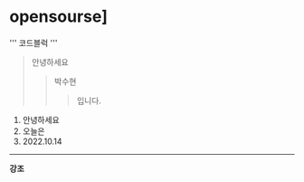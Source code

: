 # opensourse]

'''
코드블럭
'''

>안녕하세요
>>박수현
>>>입니다.

1. 안녕하세요
2. 오늘은
3. 2022.10.14

-----------

**강조**
